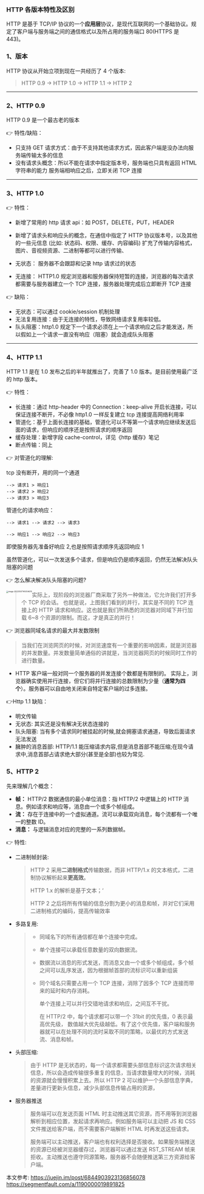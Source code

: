<!-- @format -->

### HTTP 各版本特性及区别

HTTP 是基于 TCP/IP 协议的一个**应用层**协议，是现代互联网的一个基础协议。规定了客户端与服务端之间的通信格式以及所占用的服务端口 80(HTTPS 是 443)。

### 1、版本

HTTP 协议从开始立项到现在一共经历了 4 个版本:

> HTTP 0.9 -> HTTP 1.0 -> HTTP 1.1 -> HTTP 2

---

### 2、HTTP 0.9

HTTP 0.9 是一个最古老的版本

👉 特性/缺陷：

- 只支持 GET 请求方式：由于不支持其他请求方式，因此客户端是没办法向服务端传输太多的信息
- 没有请求头概念：所以不能在请求中指定版本号，服务端也只具有返回 HTML 字符串的能力
  服务端相响应之后，立即关闭 TCP 连接

---

### 3、HTTP 1.0

👉 特性：

- 新增了常用的 http 请求 api：如 POST，DELETE，PUT，HEADER

- 新增了请求头和响应头的概念，在通信中指定了 HTTP 协议版本号，以及其他的一些元信息 (比如: 状态码、权限、缓存、内容编码)
  扩充了传输内容格式，图片、音视频资源、二进制等都可以进行传输、
- 无状态： 服务器不会跟踪和记录 http 请求过的状态
- 无连接： HTTP1.0 规定浏览器和服务器保持短暂的连接，浏览器的每次请求都需要与服务器建立一个 TCP 连接，服务器处理完成后立即断开 TCP 连接

👉 缺陷：

- 无状态：可以通过 cookie/session 机制处理
- 无法复用连接：由于无连接的特性，导致网络请求复用率较低。
- 队头阻塞：http1.0 规定下一个请求必须在上一个请求响应之后才能发送，所以假如上一个请求一直没有响应（阻塞）就会造成队头阻塞

---

### 4、HTTP 1.1

HTTP 1.1 是在 1.0 发布之后的半年就推出了，完善了 1.0 版本。是目前使用最广泛的 http 版本。

👉 特性：

- 长连接：通过 http-header 中的 Connection：keep-alive 开启长连接，可以保证连接不断开，不必像 http1.0 一样反复建立 tcp 连接提高网络利用率
- 管道化：基于上面长连接的基础，管道化可以不等第一个请求响应继续发送后面的请求，但响应的顺序还是按照请求的顺序返回
- 缓存处理：新增字段 cache-control，详见《http 缓存》笔记
- 断点传输：同上

👉 对管道化的理解:

tcp 没有断开，用的同一个通道

```
--> 请求1 > 响应1
--> 请求2 > 响应2
--> 请求3 > 响应3
```

管道化的请求响应：

```
--> 请求1 --> 请求2 --> 请求3

--> 响应1 --> 响应2 --> 响应3
```

即使服务器先准备好响应 2,也是按照请求顺序先返回响应 1

虽然管道化，可以一次发送多个请求，但是响应仍是顺序返回，仍然无法解决队头阻塞的问题

👉 怎么解决解决队头阻塞的问题?

<img src="https://raw.githubusercontent.com/tengyuanOasis/image/master/image/image-20220507145054676.png" alt="image-20220507145054676" style="zoom:33%;float:left" />

> 实际上，现阶段的浏览器厂商采取了另外一种做法，它允许我们打开多个 TCP 的会话。
> 也就是说，上图我们看到的并行，其实是不同的 TCP 连接上的 HTTP 请求和响应。这也就是我们所熟悉的浏览器对同域下并行加载 6~8 个资源的限制。而这，才是真正的并行！

👉 浏览器同域名请求的最大并发数限制

> 当我们在浏览网页的时候，对浏览速度有一个重要的影响因素，就是浏览器的并发数量。并发数量简单通俗的讲就是，当浏览器网页的时候同时工作的进行数量。

- HTTP 客户端一般对同一个服务器的并发连接个数都是有限制的。
  实际上，浏览器确实使用并行连接，但它们将并行连接的总数限制为少量（**通常为四个**）。服务器可以自由地关闭来自特定客户端的过多连接。

👉Http 1.1 缺陷：

- 明文传输
- 无状态: 其实还是没有解决无状态连接的
- 队头阻塞: 当有多个请求同时被挂起的时候,就会拥塞请求通道，导致后面请求无法发送
- 臃肿的消息首部: HTTP/1.1 能压缩请求内容,但是消息首部不能压缩;在现今请求中,消息首部占请求绝大部分(甚至是全部)也较为常见.

### 5、HTTP 2

先来理解几个概念：

- **帧：** HTTP/2 数据通信的最小单位消息：指 HTTP/2 中逻辑上的 HTTP 消息。例如请求和响应等，消息由一个或多个帧组成。
- **流：** 存在于连接中的一个虚拟通道。流可以承载双向消息，每个流都有一个唯一的整数 ID。
- **消息：** 与逻辑消息对应的完整的一系列数据帧。

👉 特性:

- 二进制帧封装:

  > HTTP 2 采用**二进制格式**传输数据，而非 HTTP/1.x 的文本格式，二进制协议解析起来**更高效**。
  >
  > HTTP 1.x 的解析是基于文本；‘
  >
  > HTTP 2 之后将所有传输的信息分割为更小的消息和帧，并对它们采用二进制格式的编码，提高传输效率

- 多路复用:

  > - 同域名下的所有通信都在单个连接中完成。
  >
  > - 单个连接可以承载任意数量的双向数据流。
  >
  > - 数据流以消息的形式发送，而消息又由一个或多个帧组成，多个帧之间可以乱序发送，因为根据帧首部的流标识可以重新组装
  >
  > - 同个域名只需要占用一个 TCP 连接，消除了因多个 TCP 连接而带来的延时和内存消耗。
  >
  >   单个连接上可以并行交错地请求和响应，之间互不干扰。
  >
  >   在 HTTP/2 中，每个请求都可以带一个 31bit 的优先值，0 表示最高优先级， 数值越大优先级越低。有了这个优先值，客户端和服务器就可以在处理不同的流时采取不同的策略，以最优的方式发送流、消息和帧。

- 头部压缩:

  > 由于 HTTP 是无状态的，每一个请求都需要头部信息标识这次请求相关信息，所以会造成传输很多重复的信息，当请求数量增大的时候，消耗的资源就会慢慢积累上去。所以 HTTP 2 可以维护一个头部信息字典，差量进行更新头信息，减少头部信息传输占用的资源，

- 服务器推送

  > 服务端可以在发送页面 HTML 时主动推送其它资源，而不用等到浏览器解析到相应位置，发起请求再响应。例如服务端可以主动把 JS 和 CSS 文件推送给客户端，而不需要客户端解析 HTML 时再发送这些请求。
  >
  > 服务端可以主动推送，客户端也有权利选择是否接收。如果服务端推送的资源已经被浏览器缓存过，浏览器可以通过发送 RST_STREAM 帧来拒收。主动推送也遵守同源策略，服务器不会随便推送第三方资源给客户端。

本文参考:
https://juejin.im/post/6844903923136856078
https://segmentfault.com/a/1190000019891825
